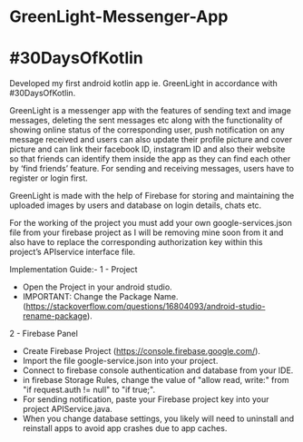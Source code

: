 # GreenLight-Messenger-App
# #30DaysOfKotlin

Developed my first android kotlin app ie. GreenLight in accordance with #30DaysOfKotlin. 

GreenLight is a messenger app with the features of sending text and image messages, deleting the sent messages etc along with the functionality of showing online status of the corresponding user, push notification on any message received and users can also update their profile picture and cover picture and can link their facebook ID, instagram ID and also their website so that friends can identify them inside the app as they can find each other by ‘find friends’ feature. For sending and receiving messages, users have to register or login first.

GreenLight is made with the help of Firebase for storing and maintaining the uploaded images by users and database on login details, chats etc.

For the working of the project you must add your own google-services.json file from your firebase project as I will be removing mine soon from it and also have to replace the corresponding authorization key within this project’s APIservice interface file.


Implementation Guide:-
1 - Project

  - Open the Project in your android studio.
  - IMPORTANT: Change the Package Name. (https://stackoverflow.com/questions/16804093/android-studio-rename-package).

2 - Firebase Panel

  - Create Firebase Project (https://console.firebase.google.com/).
  - Import the file google-service.json into your project.
  - Connect to firebase console authentication and database from your IDE.
  - in firebase Storage Rules, change the value of "allow read, write:" from "if request.auth != null" to "if true;".
  - For sending notification, paste your Firebase project key into your project APIService.java.
  - When you change database settings, you likely will need to uninstall and reinstall apps to avoid app crashes due to app caches.
